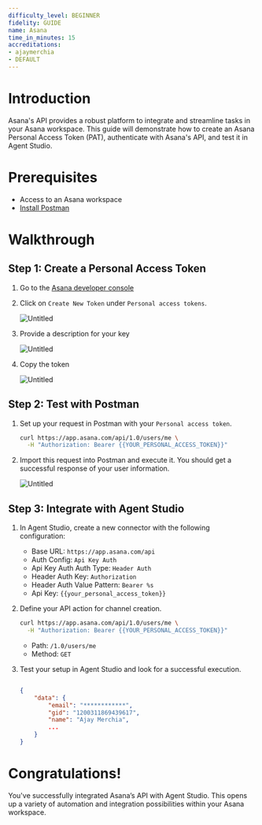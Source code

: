 ```yaml
---
difficulty_level: BEGINNER
fidelity: GUIDE
name: Asana
time_in_minutes: 15
accreditations:
- ajaymerchia
- DEFAULT
---
```


# **Introduction**

Asana's API provides a robust platform to integrate and streamline tasks in your Asana workspace. This guide will demonstrate how to create an Asana Personal Access Token (PAT), authenticate with Asana's API, and test it in Agent Studio. 

# **Prerequisites**

- Access to an Asana workspace
- [Install Postman](https://www.postman.com/downloads/)

# **Walkthrough**

## **Step 1: Create a Personal Access Token**

1. Go to the [Asana developer console](https://app.asana.com/0/my-apps)
2. Click on `Create New Token` under `Personal access tokens`. 
    
    ![Untitled](Authentication%20Guide%20Asana%20187c2020eb774256ab9e452a4efdb183/Untitled.png)
    
3. Provide a description for your key
    
    ![Untitled](Authentication%20Guide%20Asana%20187c2020eb774256ab9e452a4efdb183/Untitled%201.png)
    
4. Copy the token
    
    ![Untitled](Authentication%20Guide%20Asana%20187c2020eb774256ab9e452a4efdb183/Untitled%202.png)
    

## **Step 2: Test with Postman**

1. Set up your request in Postman with your `Personal access token`.
    
    ```bash
    curl https://app.asana.com/api/1.0/users/me \
      -H "Authorization: Bearer {{YOUR_PERSONAL_ACCESS_TOKEN}}"
    ```
    
2. Import this request into Postman and execute it. You should get a successful response of your user information.
    
    ![Untitled](Authentication%20Guide%20Asana%20187c2020eb774256ab9e452a4efdb183/Untitled%203.png)
    

## **Step 3: Integrate with Agent Studio**

1. In Agent Studio, create a new connector with the following configuration:
    - Base URL: `https://app.asana.com/api`
    - Auth Config: `Api Key Auth`
    - Api Key Auth Auth Type: `Header Auth`
    - Header Auth Key: `Authorization`
    - Header Auth Value Pattern: `Bearer %s`
    - Api Key: `{{your_personal_access_token}}`
2. Define your API action for channel creation.
    
    ```bash
    curl https://app.asana.com/api/1.0/users/me \
      -H "Authorization: Bearer {{YOUR_PERSONAL_ACCESS_TOKEN}}"
    ```
    
    - Path: `/1.0/users/me`
    - Method: `GET`
3. Test your setup in Agent Studio and look for a successful execution.
    
    ```json
    
    {
    	"data": {
    		"email": "************",
    		"gid": "1200311869439617",
    		"name": "Ajay Merchia",
    		...
    	}
    }
    ```
    

# **Congratulations!**

You've successfully integrated Asana’s API with Agent Studio. This opens up a variety of automation and integration possibilities within your Asana workspace.
